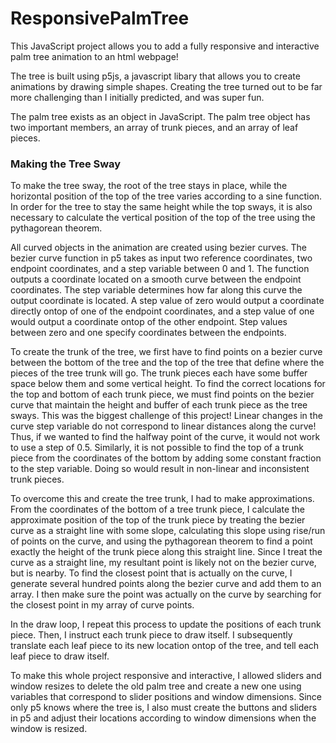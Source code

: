 # ResponsivePalmTree
This JavaScript project allows you to add a fully responsive and interactive palm tree animation to an html webpage! 

The tree is built using p5js, a javascript libary that allows you to create animations by drawing simple shapes. Creating the tree turned out to be far more
challenging than I initially predicted, and was super fun. 

The palm tree exists as an object in JavaScript. The palm tree object has two important members, an array of trunk pieces, and an array of leaf pieces.

### Making the Tree Sway
To make the tree sway, the root of the tree stays in place, while the horizontal position of the top of the tree varies according to a sine function. In order for the tree to stay the same height while the top sways, it is also necessary to calculate the vertical position of the top of the tree using the pythagorean theorem. 

All curved objects in the animation are created using bezier curves. The bezier curve function in p5 takes as input two reference coordinates, two endpoint coordinates, and a step variable between 0 and 1. The function outputs a coordinate located on a smooth curve between the endpoint coordinates. The step variable determines how far along this curve the output coordinate is located. A step value of zero would output a coordinate directly ontop of one of the endpoint coordinates, and a step value of one would output a coordinate ontop of the other endpoint. Step values between zero and one specify coordinates between the endpoints. 

To create the trunk of the tree, we first have to find points on a bezier curve between the bottom of the tree and the top of the tree that define where the pieces of the tree trunk will go. The trunk pieces each have some buffer space below them and some vertical height. To find the correct locations for the top and bottom of each trunk piece, we must find points on the bezier curve that maintain the height and buffer of each trunk piece as the tree sways. This was the biggest challenge of this project! Linear changes in the curve step variable do not correspond to linear distances along the curve! Thus, if we wanted to find the halfway point of the curve, it would not work to use a step of 0.5. Similarly, it is not possible to find the top of a trunk piece from the coordinates of the bottom by adding some constant fraction to the step variable. Doing so would result in non-linear and inconsistent trunk pieces. 

To overcome this and create the tree trunk, I had to make approximations. From the coordinates of the bottom of a tree trunk piece, I calculate the approximate position of the top of the trunk piece by treating the bezier curve as a straight line with some slope, calculating this slope using rise/run of points on the curve, and using the pythagorean theorem to find a point exactly the height of the trunk piece along this straight line. Since I treat the curve as a straight line, my resultant point is likely not on the bezier curve, but is nearby. To find the closest point that is actually on the curve, I generate several hundred points along the bezier curve and add them to an array. I then make sure the point was actually on the curve by searching for the closest point in my array of curve points. 

In the draw loop, I repeat this process to update the positions of each trunk piece. Then, I instruct each trunk piece to draw itself. I subsequently translate each leaf piece to its new location ontop of the tree, and tell each leaf piece to draw itself. 

To make this whole project responsive and interactive, I allowed sliders and window resizes to delete the old palm tree and create a new one using variables that correspond to slider positions and window dimensions. Since only p5 knows where the tree is, I also must create the buttons and sliders in p5 and adjust their locations according to window dimensions when the window is resized. 
